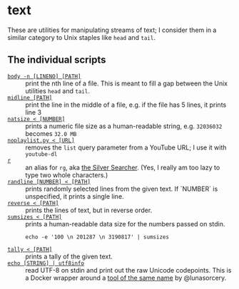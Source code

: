 # text

These are utilities for manipulating streams of text; I consider them in a similar category to Unix staples like <code>head</code> and <code>tail</code>.

## The individual scripts

<dl>
  <dt>
    <a href="https://github.com/alexwlchan/scripts/blob/main/text/body">
      <code>body -n [LINENO] [PATH]</code>
    </a>
  </dt>
  <dd>
    print the nth line of a file.
    This is meant to fill a gap between the Unix utilities <code>head</code> and <code>tail</code>.
  </dd>


  <dt>
    <a href="https://github.com/alexwlchan/scripts/blob/main/text/midline">
      <code>midline [PATH]</code>
    </a>
  </dt>
  <dd>
    print the line in the middle of a file, e.g. if the file has 5 lines, it prints line 3
  </dd>

  <dt>
    <a href="https://github.com/alexwlchan/scripts/blob/main/text/natsize">
      <code>natsize < [NUMBER]</code>
    </a>
  </dt>
  <dd>
    prints a numeric file size as a human-readable string, e.g. <code>32036032</code> becomes <code>32.0 MB</code>
  </dd>

  <dt>
    <a href="https://github.com/alexwlchan/scripts/blob/main/text/noplaylist.py">
      <code>noplaylist.py < [URL]</code>
    </a>
  </dt>
  <dd>
    removes the <code>list</code> query parameter from a YouTube URL; I use it with <code>youtube-dl</code>
  </dd>

  <dt>
    <a href="https://github.com/alexwlchan/scripts/blob/main/text/r">
      <code>r</code>
    </a>
  </dt>
  <dd>
    an alias for <code>rg</code>, aka <a href="https://geoff.greer.fm/ag/">the Silver Searcher</a>.
    (Yes, I really am too lazy to type two whole characters.)
  </dd>

  <dt>
    <a href="https://github.com/alexwlchan/scripts/blob/main/text/randline">
      <code>randline [NUMBER] < [PATH]</code>
    </a>
  </dt>
  <dd>
    prints randomly selected lines from the given text.
    If `NUMBER` is unspecified, it prints a single line.
  </dd>

  <dt>
    <a href="https://github.com/alexwlchan/scripts/blob/main/text/reverse">
      <code>reverse < [PATH]</code>
    </a>
  </dt>
  <dd>
    prints the lines of text, but in reverse order.
  </dd>

  <dt>
    <a href="https://github.com/alexwlchan/scripts/blob/main/text/sumsizes">
      <code>sumsizes < [PATH]</code>
    </a>
  </dt>
  <dd>
    prints a human-readable data size for the numbers passed on stdin.
    <pre><code>echo -e '100 \n 201287 \n 3190817' | sumsizes</code></pre>
  </dd>

  <dt>
    <a href="https://github.com/alexwlchan/scripts/blob/main/text/randline">
      <code>tally < [PATH]</code>
    </a>
  </dt>
  <dd>
    prints a tally of the given text.
  </dd>

  <dt>
    <a href="https://github.com/alexwlchan/scripts/blob/main/text/utf8info">
      <code>echo [STRING] | utf8info</code>
    </a>
  </dt>
  <dd>
    read UTF-8 on stdin and print out the raw Unicode codepoints.
    This is a Docker wrapper around a <a href="https://github.com/lunasorcery/utf8info">tool of the same name</a> by @lunasorcery.
  </dd>
</dl>
